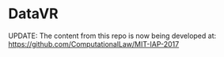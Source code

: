 # DataVR

UPDATE: The content from this repo is now being developed at: https://github.com/ComputationalLaw/MIT-IAP-2017
